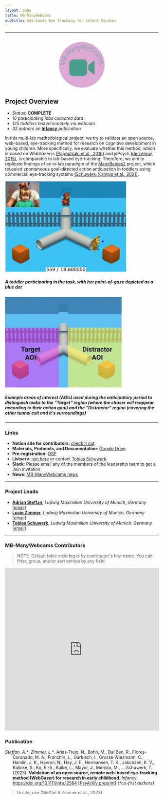 ```yaml
---
layout: page
title: MB-ManyWebcams
subtitle: Web-based Eye Tracking for Infant Studies
---
```


***

<div class="container">
  <div class="row justify-content-around">
    <div class="col-lg-4" align="center">
      <br>
      <img src="/assets/img/MBMW_logo.png" width="150">
    </div>
    <div class="col-lg-8" align="left">
      <h2>Project Overview</h2>
      <ul>
        <li><i>Status:</i> <b>COMPLETE</b></li>
        <li><i>16 participating labs collected data</i></li>
        <li><i>125 toddlers tested remotely via webcam</i></li>
        <li><i>32 authors on</i> <a href="https://doi.org/10.1111/infa.12564" target="_blank"><b>Infancy</b></a> <i>publication</i></li>
      </ul>
    </div>
  </div>
</div>


In this multi-lab methodological project, we try to validate an open source, web-based, eye-tracking method for research on cognitive development in young children. More specifically, we evaluate whether this method, which is based on WebGazer.js [(Papoutsaki et al., 2016)](http://cs.brown.edu/people/apapouts/papers/ijcai2016webgazer.pdf) and jsPsych [(de Leeuw, 2015)](https://link.springer.com/article/10.3758%2Fs13428-014-0458-y), is comparable to lab-based eye-tracking. 
Therefore, we aim to replicate findings of an in-lab paradigm of the [ManyBabies2]({{site.baseurl}}/MB2/) project, which revealed spontaneous goal-directed action anticipation in toddlers using commercial eye-tracking systems [(Schuwerk, Kampis et al., 2021)](https://psyarxiv.com/x4jbm/).
<br>

<div class="container">
   <div class="row justify-content-around">
        <div class="col-lg-6 col-md-6 col-sm-6 col-xs-6">
            <img src="/assets/img/manywebcams1.png" height="300">
            <h5>A toddler participating in the task, with her point-of-gaze depicted as a blue dot</h5>
        </div>
        <div class="col-lg-6 col-md-6 col-sm-6 col-xs-6">
            <img src="/assets/img/manywebcams_AOIs.jpg" height="300">
            <h5>Example areas of interest (AOIs) used during the anticipatory period to distinguish looks to the "Target" region (where the chaser will reappear according to their action goal) and the "Distractor" region (covering the other tunnel exit and it's surroundings)</h5>
        </div>
    </div>
</div>


***
### Links
* **Notion site for contributors**: [check it out](https://lmutom.notion.site/ManyWebcams-Overview-24e47023e9dd47fea40c1a3a472c5138).
* **Materials, Protocols, and Documentation**: [Google Drive](https://drive.google.com/drive/folders/1U33JTq1CH9sxqM1sBfGtnaAxpMNU_RLx).
* **Pre-registration**: [OSF](https://osf.io/smya4)
* **Listserv**: [join here](https://lists.lrz.de/mailman/listinfo/online_mb2) or contact [Tobias Schuwerk](mailto:tobias.schuwerk@psy.lmu.de)
* **Slack**: Please email any of the members of the leadership team to get a Join invitation
* **News**: [MB-ManyWebcams news]({{site.baseurl}}/tags/#MB-ManyWebcams)


***
### Project Leads
* [**Adrian Steffan**](https://adriansteffan.com/), *Ludwig Maximilian University of Munich, Germany* [[email]](mailto:adrian.steffan@hotmail.de)
* [**Lucie Zimmer**](https://www.psy.lmu.de/pbi/personen/wiss_mitarbeiter/lucie_zimmer/index.html), *Ludwig Maximilian University of Munich, Germany* [[email]](mailto:lucie.zimmer@psy.lmu.de)
* [**Tobias Schuwerk**](https://www.en.cas.uni-muenchen.de/rir/junior_rir/previous_junior_rir/schuhwerk_tobias/index.html), *Ludwig Maximilian University of Munich, Germany* [[email]](mailto:tobias.schuwerk@psy.lmu.de)


***
### MB-ManyWebcams Contributors
> NOTE: Default table ordering is by contributor's first name. You can filter, group, and/or sort entries by any field.

<iframe class="airtable-embed" src="https://airtable.com/embed/appRoqMKzcK3NsXt4/shreiORqClbR8oDn8?backgroundColor=blueDusty&viewControls=on" frameborder="0" onmousewheel="" width="100%" height="533" style="background: transparent; border: 1px solid #ccc;"></iframe>


### Publication

<p style="padding-left: 25px; text-indent: -25px"><i>Steffan, A.*</i>, <i>Zimmer, L.*</i>, Arias-Trejo, N., Bohn, M., Dal Ben, R., Flores-Coronado, M. A., Franchin, L., Garbisch, I., Grosse Wiesmann, C., Hamlin, J. K., Havron, N., Hay, J. F., Hermansen, T. K., Jakobsen, K. V., Kalinke, S., Ko, E.-S., Kulke, L., Mayor, J., Meristo, M., … Schuwerk, T. (2023). <b>Validation of an open source, remote web-based eye-tracking method (WebGazer) for research in early childhood</b>. <i>Infancy</i>. <a href="https://doi.org/10.1111/infa.12564" target="_blank">https://doi.org/10.1111/infa.12564</a> [<a href="https://doi.org/10.31234/osf.io/7924h" target="_blank">PsyArXiv preprint</a>] <i>(*co-first authors)</i></p>

> to cite, use (Steffan & Zimmer et al., 2023) 

